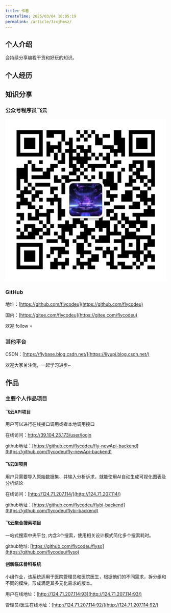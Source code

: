 ```yaml
---
title: 作者
createTime: 2025/03/04 10:05:19
permalink: /article/3zxjhmsz/
---
```


## 个人介绍

会持续分享编程干货和好玩的知识。

## 个人经历


## 知识分享

### 公众号程序员飞云

![](../.vuepress/public/qrcode-flycodeu.jpg)

### GitHub

地址：[https://github.com/flycodeu](https://github.com/flycodeu)

国内：[https://gitee.com/flycodeu](https://gitee.com/flycodeu)

欢迎 follow ⭐️

### 其他平台

CSDN：[https://flybase.blog.csdn.net/](https://liyupi.blog.csdn.net/)

欢迎大家关注俺，一起学习进步~

## 作品

### 主要个人作品项目

#### 飞云API项目

用户可以进行在线接口调用或者本地调用接口

在线访问：[http://39.104.23.173/user/login ](http://39.104.23.173/user/login)

github地址：[https://github.com/flycodeu/fly-newApi-backend](https://github.com/flycodeu/fly-newApi-backend)

#### 飞云BI项目

用户只需要导入原始数据集、并输入分析诉求，就能使用AI自动生成可视化图表及分析结论

在线访问：[http://124.71.207.114/](http://124.71.207.114/)

github地址：[https://github.com/flycodeu/flybi-backend](https://github.com/flycodeu/flybi-backend)

#### 飞云聚合搜索项目

一站式搜索中央平台, 内含3个搜索，使用相关设计模式简化多个搜索耗时。

github地址: [https://github.com/flycodeu/flyso](https://github.com/flycodeu/flyso)

#### 创新临床骨科系统

小组作业，该系统适用于医院管理员和医院医生，根据他们的不同需求，拆分组和不同的模块，形成满足其多元化需求的版本。

用户在线地址：[http://124.71.207.114:93](http://124.71.207.114:93/)

管理员/医生在线地址：[http://124.71.207.114:92/](http://124.71.207.114:92/)


